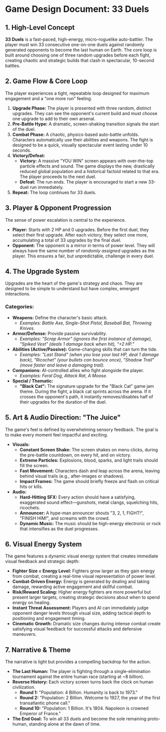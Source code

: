 # Game Design Document: 33 Duels

## 1. High-Level Concept

**33 Duels** is a fast-paced, high-energy, micro-roguelike auto-battler. The player must win 33 consecutive one-on-one duels against randomly generated opponents to become the last human on Earth. The core loop is built around choosing one of three random upgrades before each fight, creating chaotic and strategic builds that clash in spectacular, 10-second battles.

## 2. Game Flow & Core Loop

The player experiences a tight, repeatable loop designed for maximum engagement and a "one more run" feeling.

1. **Upgrade Phase:** The player is presented with three random, distinct upgrades. They can see the opponent's current build and must choose one upgrade to add to their own arsenal.  
2. **Pre-Battle Hype:** A dramatic, screen-shaking transition signals the start of the duel.  
3. **Combat Phase:** A chaotic, physics-based auto-battle unfolds. Characters automatically use their abilities and weapons. The fight is designed to be a quick, visually spectacular event lasting under 10 seconds.  
4. **Victory/Defeat:**  
   * **Victory:** A massive "YOU WIN" screen appears with over-the-top particle effects and sound. The game displays the new, drastically reduced global population and a historical factoid related to that era. The player proceeds to the next duel.  
   * **Defeat:** The run ends. The player is encouraged to start a new 33-duel run immediately.  
5. **Repeat:** The loop continues for 33 duels.

## 3. Player & Opponent Progression

The sense of power escalation is central to the experience.

* **Player:** Starts with 2 HP and 0 upgrades. Before the first duel, they select their first upgrade. After each victory, they select one more, accumulating a total of 33 upgrades by the final duel.  
* **Opponent:** The opponent is a mirror in terms of power level. They will always have the same number of *randomly assigned* upgrades as the player. This ensures a fair, but unpredictable, challenge in every duel.

## 4. The Upgrade System

Upgrades are the heart of the game's strategy and chaos. They are designed to be simple to understand but have complex, emergent interactions.

### Categories:

* **Weapons:** Define the character's basic attack.  
  * *Examples: Battle Axe, Single-Shot Pistol, Baseball Bat, Throwing Knives.*  
* **Armor/Defense:** Provide passive survivability.  
  * *Examples: "Scrap Armor" (ignores the first instance of damage), "Spiked Vest" (deals 1 damage back when hit), "+2 HP."*  
* **Abilities (Active/Passive):** Game-changing skills that can turn the tide.  
  * *Examples: "Last Stand" (when you lose your last HP, deal 1 damage back), "Ricochet" (your bullets can bounce once), "Shadow Trail" (move faster and leave a damaging trail).*  
* **Companions:** AI-controlled allies who fight alongside the player.  
  * *Examples: Feral Dog, Attack Rat, A Moose.*  
* **Special / Thematic:**  
  * **"Black Cat":** The signature upgrade for the "Black Cat" game jam theme. During the fight, a black cat sprints across the arena. If it crosses the opponent's path, it instantly removes/disables half of their upgrades for the duration of the duel.

## 5. Art & Audio Direction: "The Juice"

The game's feel is defined by overwhelming sensory feedback. The goal is to make every moment feel impactful and exciting.

* **Visuals:**  
  * **Constant Screen Shake:** The screen shakes on menu clicks, during the pre-battle countdown, on every hit, and on victory.  
  * **Extreme Particles:** Explosions, blood, sparks, and light trails should fill the screen.  
  * **Fast Movement:** Characters dash and leap across the arena, leaving behind visual trails (e.g., after-images or shadows).  
  * **Impact Frames:** The game should briefly freeze and flash on critical hits or kills.  
* **Audio:**  
  * **Hard-Hitting SFX:** Every action should have a satisfying, exaggerated sound effect—gunshots, metal clangs, squelching hits, ricochets.  
  * **Announcer:** A hype-man announcer shouts "3, 2, 1, FIGHT\!", "FINISH HIM\!", and screams with the crowd.  
  * **Dynamic Music:** The music should be high-energy electronic or rock that intensifies as the duel progresses.

## 6. Visual Energy System

The game features a dynamic visual energy system that creates immediate visual feedback and strategic depth:

* **Fighter Size = Energy Level:** Fighters grow larger as they gain energy from combat, creating a real-time visual representation of power level.
* **Combat-Driven Energy:** Energy is generated by dealing and taking damage, rewarding active engagement and skillful combat.
* **Risk/Reward Scaling:** Higher energy fighters are more powerful but present larger targets, creating strategic decisions about when to spend energy on healing.
* **Instant Threat Assessment:** Players and AI can immediately judge opponent danger levels through visual size, adding tactical depth to positioning and engagement timing.
* **Cinematic Growth:** Dramatic size changes during intense combat create satisfying visual feedback for successful attacks and defensive maneuvers.

## 7. Narrative & Theme

The narrative is light but provides a compelling backdrop for the action.

* **The Last Human:** The player is fighting through a single-elimination tournament against the entire human race (starting at \~8 billion).  
* **Reverse History:** Each victory screen turns back the clock on human civilization.  
  * **Round 1:** "Population: 4 Billion. Humanity is back to 1973."  
  * **Round 2:** "Population: 2 Billion. Welcome to 1927, the year of the first transatlantic phone call."  
  * **Round 10:** "Population: 1 Billion. It's 1804\. Napoleon is crowned Emperor of France."  
* **The End Goal:** To win all 33 duels and become the sole remaining proto-human, standing alone at the dawn of time.
